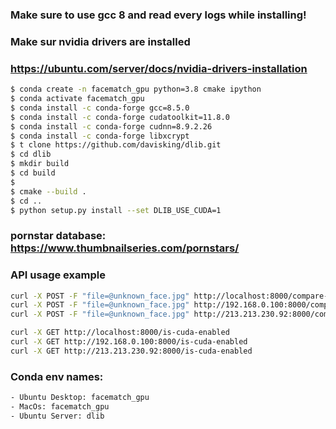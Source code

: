 ### Make sure to use gcc 8 and read every logs while installing!
### Make sur nvidia drivers are installed
### https://ubuntu.com/server/docs/nvidia-drivers-installation

```bash
$ conda create -n facematch_gpu python=3.8 cmake ipython
$ conda activate facematch_gpu
$ conda install -c conda-forge gcc=8.5.0
$ conda install -c conda-forge cudatoolkit=11.8.0
$ conda install -c conda-forge cudnn=8.9.2.26
$ conda install -c conda-forge libxcrypt
$ t clone https://github.com/davisking/dlib.git
$ cd dlib
$ mkdir build
$ cd build
$ 
$ cmake --build .
$ cd ..
$ python setup.py install --set DLIB_USE_CUDA=1
```

### pornstar database: https://www.thumbnailseries.com/pornstars/

### API usage example
```bash
curl -X POST -F "file=@unknown_face.jpg" http://localhost:8000/compare-face
curl -X POST -F "file=@unknown_face.jpg" http://192.168.0.100:8000/compare-face
curl -X POST -F "file=@unknown_face.jpg" http://213.213.230.92:8000/compare-face

curl -X GET http://localhost:8000/is-cuda-enabled 
curl -X GET http://192.168.0.100:8000/is-cuda-enabled 
curl -X GET http://213.213.230.92:8000/is-cuda-enabled 
```

### Conda env names:
```bash
- Ubuntu Desktop: facematch_gpu
- MacOs: facematch_gpu
- Ubuntu Server: dlib 
```
